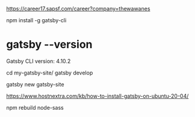 

https://career17.sapsf.com/career?company=thewawanes

npm install -g gatsby-cli

# gatsby --version

Gatsby CLI version: 4.10.2


cd my-gatsby-site/
gatsby develop


gatsby new gatsby-site

https://www.hostnextra.com/kb/how-to-install-gatsby-on-ubuntu-20-04/


npm rebuild node-sass